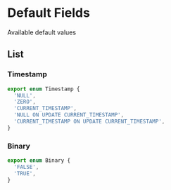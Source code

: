 # Default Fields

Available default values

## List

### Timestamp

```typescript
export enum Timestamp {
  'NULL',
  'ZERO',
  'CURRENT_TIMESTAMP',
  'NULL ON UPDATE CURRENT_TIMESTAMP',
  'CURRENT_TIMESTAMP ON UPDATE CURRENT_TIMESTAMP',
}
```

### Binary

```typescript
export enum Binary {
  'FALSE',
  'TRUE',
}
```
